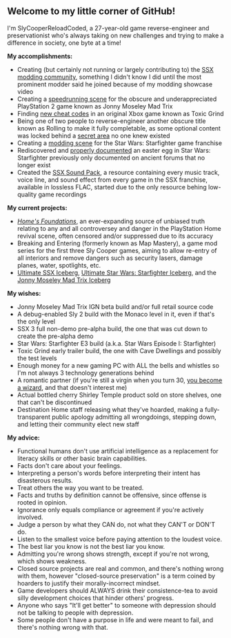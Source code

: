 ## Welcome to my little corner of GitHub!

I'm SlyCooperReloadCoded, a 27-year-old game reverse-engineer and preservationist who's always taking on new challenges and trying to make a difference in society, one byte at a time!

**My accomplishments:**

- Creating (but certainly not running or largely contributing to) the [SSX modding community](https://discord.gg/Qkn3NPKZGu
), something I didn't know I did until the most prominent modder said he joined because of my modding showcase video
- Creating a [speedrunning scene](https://discord.gg/aHA8DTyuNZ) for the obscure and underappreciated PlayStation 2 game known as Jonny Moseley Mad Trix
- Finding [new cheat codes](https://youtu.be/9EXoN8oh_4Y?t=1151) in an original Xbox game known as Toxic Grind
- Being one of two people to reverse-engineer another obscure title known as Rolling to make it fully completable, as some optional content was locked behind a [secret area](https://www.youtube.com/watch?v=Ogu1ha7FNBY) no one knew existed
- Creating a [modding scene](https://discord.gg/vCwqfSzrr9) for the Star Wars: Starfighter game franchise
- Rediscovered and [properly documented](https://www.youtube.com/watch?v=RSXAPz7SmIs) an easter egg in Star Wars: Starfighter previously only documented on ancient forums that no longer exist
- Created the [SSX Sound Pack](https://gist.github.com/SlyCooperReloadCoded/b89a1e4ae346c75ffba0e92b608b9f01), a resource containing every music track, voice line, and sound effect from every game in the SSX franchise, available in lossless FLAC, started due to the only resource behing low-quality game recordings

**My current projects:**

- *[Home's Foundations](https://gist.github.com/SlyCooperReloadCoded/6fcf2b07e9fce62aeedd0bd8b2bd1df9)*, an ever-expanding source of unbiased truth relating to any and all controversey and danger in the PlayStation Home revival scene, often censored and/or suppressed due to its accuracy
- Breaking and Entering (formerly known as Map Mastery), a game mod series for the first three Sly Cooper games, aiming to allow re-entry of all interiors and remove dangers such as security lasers, damage planes, water, spotlights, etc.
- [Ultimate SSX Iceberg](https://icebergcharts.com/i/Ultimate_SSX), [Ultimate Star Wars: Starfighter Iceberg](https://icebergcharts.com/i/Ultimate_Star_Wars_Starfighter), and the [Jonny Moseley Mad Trix Iceberg](https://icebergcharts.com/i/Jonny_Moseley_Mad_Trix)

**My wishes:**

- Jonny Moseley Mad Trix IGN beta build and/or full retail source code
- A debug-enabled Sly 2 build with the Monaco level in it, even if that's the only level
- SSX 3 full non-demo pre-alpha build, the one that was cut down to create the pre-alpha demo
- Star Wars: Starfighter E3 build (a.k.a. Star Wars Episode I: Starfighter)
- Toxic Grind early trailer build, the one with Cave Dwellings and possibly the test levels
- Enough money for a new gaming PC with ALL the bells and whistles so I'm not always 3 technology generations behind
- A romantic partner (if you're still a virgin when you turn 30, [you become a wizard](https://youtu.be/qRWgfbCm5ho?t=95), and that doesn't interest me)
- Actual bottled cherry Shirley Temple product sold on store shelves, one that can't be discontinued
- Destination Home staff releasing what they've hoarded, making a fully-transparent public apology admitting all wrongdoings, stepping down, and letting their community elect new staff

**My advice:**

- Functional humans don't use artificial intelligence as a replacement for literacy skills or other basic brain capabilities.
- Facts don't care about your feelings.
- Interpreting a person's words before interpreting their intent has disasterous results.
- Treat others the way you want to be treated.
- Facts and truths by definition cannot be offensive, since offense is rooted in opinion.
- Ignorance only equals compliance or agreement if you're actively involved.
- Judge a person by what they CAN do, not what they CAN'T or DON'T do.
- Listen to the smallest voice before paying attention to the loudest voice.
- The best liar you know is not the best liar you know.
- Admitting you're wrong shows strength, except if you're not wrong, which shows weakness.
- Closed source projects are real and common, and there's nothing wrong with them, however "closed-source preservation" is a term coined by hoarders to justify their morally-incorrect mindset.
- Game developers should ALWAYS drink their consistence-tea to avoid silly development choices that hinder others' progress.
- Anyone who says "It'll get better" to someone with depression should not be talking to people with depression.
- Some people don't have a purpose in life and were meant to fail, and there's nothing wrong with that.
